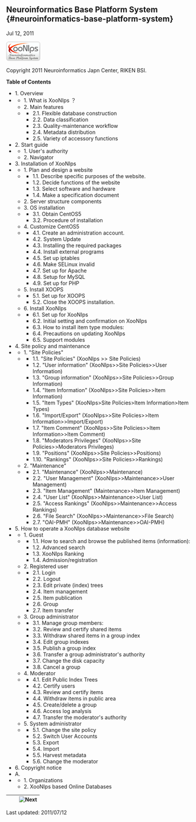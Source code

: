 ## Neuroinformatics Base Platform System {#neuroinformatics-base-platform-system}

Jul 12, 2011

![](../../assets/xoonips_slogo.png)

Copyright   2011 Neuroinformatics Japn Center, RIKEN BSI.

**Table of Contents**

*   1\. Overview
*   *   1\. What is XooNIps ？
    *   2\. Main features
    *   *   2.1\. Flexible database construction
        *   2.2\. Data classification
        *   2.3\. Quality-maintenance workflow
        *   2.4\. Metadata distribution
        *   2.5\. Variety of accessory functions
*   2\. Start guide
*   *   1\. User&#039;s authority
    *   2\. Navigator
*   3\. Installation of XooNIps
*   *   1\. Plan and design a website
    *   *   1.1\. Describe specific purposes of the website.
        *   1.2\. Decide functions of the website
        *   1.3\. Select software and hardware
        *   1.4\. Make a specification document
    *   2\. Server structure components
    *   3\. OS installation
    *   *   3.1\. Obtain CentOS5
        *   3.2\. Procedure of installation
    *   4\. Customize CentOS5
    *   *   4.1\. Create an administration account.
        *   4.2\. System Update
        *   4.3\. Installing the required packages
        *   4.4\. Install external programs
        *   4.5\. Set up iptables
        *   4.6\. Make SELinux invalid
        *   4.7\. Set up for Apache
        *   4.8\. Setup for MySQL
        *   4.9\. Set up for PHP
    *   5\. Install XOOPS
    *   *   5.1\. Set up for XOOPS
        *   5.2\. Close the XOOPS installation.
    *   6\. Install XooNIps
    *   *   6.1\. Set up for XooNIps
        *   6.2\. Initial setting and confirmation on XooNIps
        *   6.3\. How to install item type modules:
        *   6.4\. Precautions on updating XooNIps
        *   6.5\. Support modules
*   4\. Site policy and maintenance
*   *   1\. &quot;Site Policies&quot;
    *   *   1.1\. &quot;Site Policies&quot; (XooNIps &gt;&gt; Site Policies)
        *   1.2\. &quot;User information&quot; (XooNIps&gt;&gt;Site Policies&gt;&gt;User Information)
        *   1.3\. &quot;Group information&quot; (XooNIps&gt;&gt;Site Policies&gt;&gt;Group Information)
        *   1.4\. &quot;Item Information&quot; (XooNIps&gt;&gt;Site Policies&gt;&gt;Item Information)
        *   1.5\. &quot;Item Types&quot; (XooNIps&gt;Site Policies&gt;Item Information&gt;Item Types)
        *   1.6\. &quot;Import/Export&quot; (XooNIps&gt;&gt;Site Policies&gt;&gt;Item Information&gt;&gt;Import/Export)
        *   1.7\. &quot;Item Comment&quot; (XooNIps&gt;&gt;Site Policies&gt;&gt;Item Information&gt;&gt;Item Comment)
        *   1.8\. &quot;Moderators Privileges&quot; (XooNIps&gt;&gt;Site Policies&gt;&gt;Moderators Privileges)
        *   1.9\. &quot;Positions&quot; (XooNIps&gt;&gt;Site Policies&gt;&gt;Positions)
        *   1.10\. &quot;Rankings&quot; (XooNIps&gt;&gt;Site Policies&gt;&gt;Rankings)
    *   2\. &quot;Maintenance&quot;
    *   *   2.1\. &quot;Maintenance&quot; (XooNIps&gt;&gt;Maintenance)
        *   2.2\. &quot;User Management&quot; (XooNIps&gt;&gt;Maintenance&gt;&gt;User Management)
        *   2.3\. &quot;Item Management&quot; (Maintenance&gt;&gt;Item Management)
        *   2.4\. &quot;User List&quot; (XooNIps&gt;&gt;Maintenance&gt;&gt;User List)
        *   2.5\. &quot;Access Rankings&quot; (XooNIps&gt;&gt;Maintenance&gt;&gt;Access Rankings)
        *   2.6\. &quot;File Search&quot; (XooNIps&gt;&gt;Maintenance&gt;&gt;File Search)
        *   2.7\. &quot;OAI-PMH&quot; (XooNIps&gt;&gt;Maintenance&gt;&gt;OAI-PMH)
*   5\. How to operate a XooNIps database website
*   *   1\. Guest
    *   *   1.1\. How to search and browse the published items (information):
        *   1.2\. Advanced search
        *   1.3\. XooNIps Ranking
        *   1.4\. Admission/registration
    *   2\. Registered user
    *   *   2.1\. Login
        *   2.2\. Logout
        *   2.3\. Edit private (index) trees
        *   2.4\. Item management
        *   2.5\. Item publication
        *   2.6\. Group
        *   2.7\. Item transfer
    *   3\. Group administrator
    *   *   3.1\. Manage group members:
        *   3.2\. Review and certify shared items
        *   3.3\. Withdraw shared items in a group index
        *   3.4\. Edit group indexes
        *   3.5\. Publish a group index
        *   3.6\. Transfer a group administrator&#039;s authority
        *   3.7\. Change the disk capacity
        *   3.8\. Cancel a group
    *   4\. Moderator
    *   *   4.1\. Edit Public Index Trees
        *   4.2\. Certify users
        *   4.3\. Review and certify items
        *   4.4\. Withdraw items in public area
        *   4.5\. Create/delete a group
        *   4.6\. Access log analysis
        *   4.7\. Transfer the moderator&#039;s authority
    *   5\. System administrator
    *   *   5.1\. Change the site policy
        *   5.2\. Switch User Accounts
        *   5.3\. Export
        *   5.4\. Import
        *   5.5\. Harvest metadata
        *   5.6\. Change the moderator
*   6\. Copyright notice
*   A.
*   *   1\. Organizations
    *   2\. XooNIps based Online Databases

|   |   |  ![Next](../../assets/etc\next.gif) |
| --- | --- | --- |

Last updated: 2011/07/12